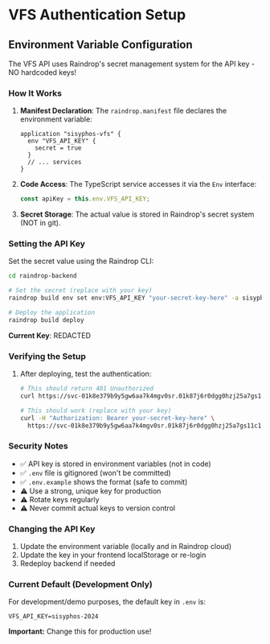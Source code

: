 # VFS Authentication Setup

## Environment Variable Configuration

The VFS API uses Raindrop's secret management system for the API key - NO hardcoded keys!

### How It Works

1. **Manifest Declaration**: The `raindrop.manifest` file declares the environment variable:
   ```hcl
   application "sisyphos-vfs" {
     env "VFS_API_KEY" {
       secret = true
     }
     // ... services
   }
   ```

2. **Code Access**: The TypeScript service accesses it via the `Env` interface:
   ```typescript
   const apiKey = this.env.VFS_API_KEY;
   ```

3. **Secret Storage**: The actual value is stored in Raindrop's secret system (NOT in git).

### Setting the API Key

Set the secret value using the Raindrop CLI:

```bash
cd raindrop-backend

# Set the secret (replace with your key)
raindrop build env set env:VFS_API_KEY "your-secret-key-here" -a sisyphos-vfs

# Deploy the application
raindrop build deploy
```

**Current Key**: REDACTED

### Verifying the Setup

1. After deploying, test the authentication:
   ```bash
   # This should return 401 Unauthorized
   curl https://svc-01k8e379b9y5gw6aa7k4mgv0sr.01k87j6r0dgg0hzj25a7gs11c1.lmapp.run/api/files

   # This should work (replace with your key)
   curl -H "Authorization: Bearer your-secret-key-here" \
     https://svc-01k8e379b9y5gw6aa7k4mgv0sr.01k87j6r0dgg0hzj25a7gs11c1.lmapp.run/api/files
   ```

### Security Notes

- ✅ API key is stored in environment variables (not in code)
- ✅ `.env` file is gitignored (won't be committed)
- ✅ `.env.example` shows the format (safe to commit)
- ⚠️ Use a strong, unique key for production
- ⚠️ Rotate keys regularly
- ⚠️ Never commit actual keys to version control

### Changing the API Key

1. Update the environment variable (locally and in Raindrop cloud)
2. Update the key in your frontend localStorage or re-login
3. Redeploy backend if needed

### Current Default (Development Only)

For development/demo purposes, the default key in `.env` is:
```
VFS_API_KEY=sisyphos-2024
```

**Important:** Change this for production use!
